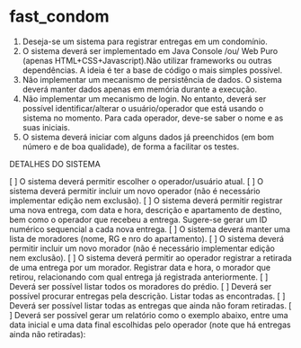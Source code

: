 # fast_condom
1. Deseja-se um sistema para registrar entregas em um condomínio. 
2. O sistema deverá ser implementado em Java Console /ou/ Web Puro (apenas HTML+CSS+Javascript).Não utilizar frameworks ou outras dependências. A ideia é ter a base de código o mais simples possível. 
3. Não implementar um mecanismo de persistência de dados. O sistema deverá manter dados apenas em memória durante a execução. 
4. Não implementar um mecanismo de login. No entanto, deverá ser possível identificar/alterar o usuário/operador que está usando o sistema no momento. Para cada operador, deve-se saber o nome e as suas iniciais. 
5. O sistema deverá iniciar com alguns dados já preenchidos (em bom número e de boa qualidade), de forma a facilitar os testes.

DETALHES DO SISTEMA

[ ] O sistema deverá permitir escolher o operador/usuário atual.
[ ] O sistema deverá permitir incluir um novo operador (não é necessário implementar edição nem
exclusão).
[ ] O sistema deverá permitir registrar uma nova entrega, com data e hora, descrição e
apartamento de destino, bem como o operador que recebeu a entrega. Sugere-se gerar um ID
numérico sequencial a cada nova entrega.
[ ] O sistema deverá manter uma lista de moradores (nome, RG e nro do apartamento).
[ ] O sistema deverá permitir incluir um novo morador (não é necessário implementar edição nem
exclusão).
[ ] O sistema deverá permitir ao operador registrar a retirada de uma entrega por um morador.
Registrar data e hora, o morador que retirou, relacionando com qual entrega já registrada
anteriormente.
[ ] Deverá ser possível listar todos os moradores do prédio.
[ ] Deverá ser possível procurar entregas pela descrição. Listar todas as encontradas.
[ ] Deverá ser possível listar todas as entregas que ainda não foram retiradas.
[ ] Deverá ser possível gerar um relatório como o exemplo abaixo, entre uma data inicial e uma
data final escolhidas pelo operador (note que há entregas ainda não retiradas):
